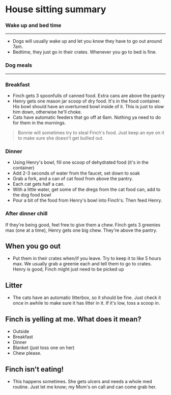 # House sitting summary


### Wake up and bed time
---

- Dogs will usually wake up and let you know they have to go out around 7am.
- Bedtime, they just go in their crates. Whenever you go to bed is fine.


### Dog meals
---

### Breakfast

- Finch gets 3 spoonfulls of canned food. Extra cans are above the pantry
- Henry gets one mason jar scoop of dry food. It's in the food container. His bowl should have an overturned bowl inside of it. This is just to slow him down, otherwise he'll choke.
- Cats have automatic feeders that go off at 6am. Nothing ya need to do for them in the mornings.

> Bonnie will sometimes try to steal Finch's food. Just keep an eye on it to make sure she doesn't get bullied out.


### Dinner

- Using Henry's bowl, fill one scoop of dehydrated food (it's in the container)
- Add 2-3 seconds of water from the faucet, set down to soak
- Grab a fork, and a can of cat food from above the pantry.
- Each cat gets half a can.
- With a little water, get some of the dregs from the cat food can, add to the dog food bowl
- Pour a bit of the food from Henry's bowl into Finch's. Then feed Henry.


### After dinner chill

If they're being good, feel free to give them a chew. Finch gets 3 greenies max (one at a time), Henry gets one big chew. They're above the pantry.

## When you go out

- Put them in their crates when/if you leave. Try to keep it to like 5 hours max. We usually grab a greenie each and tell them to go to crates. Henry is good, Finch might just need to be picked up


## Litter

- The cats have an automatic litterbox, so it should be fine. Just check it once in awhile to make sure it has litter in it. If it's low, toss a scoop in.


## Finch is yelling at me. What does it mean?

- Outside
- Breakfast
- Dinner
- Blanket (just toss one on her)
- Chew please.

## Finch isn't eating!

- This happens sometimes. She gets ulcers and needs a whole med routine. Just let me know; my Mom's on call and can come grab her.
